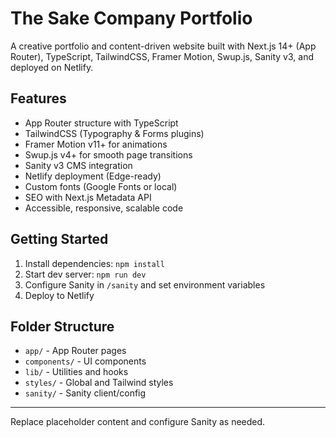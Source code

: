 # The Sake Company Portfolio

A creative portfolio and content-driven website built with Next.js 14+ (App Router), TypeScript, TailwindCSS, Framer Motion, Swup.js, Sanity v3, and deployed on Netlify.

## Features

- App Router structure with TypeScript
- TailwindCSS (Typography & Forms plugins)
- Framer Motion v11+ for animations
- Swup.js v4+ for smooth page transitions
- Sanity v3 CMS integration
- Netlify deployment (Edge-ready)
- Custom fonts (Google Fonts or local)
- SEO with Next.js Metadata API
- Accessible, responsive, scalable code

## Getting Started

1. Install dependencies: `npm install`
2. Start dev server: `npm run dev`
3. Configure Sanity in `/sanity` and set environment variables
4. Deploy to Netlify

## Folder Structure

- `app/` - App Router pages
- `components/` - UI components
- `lib/` - Utilities and hooks
- `styles/` - Global and Tailwind styles
- `sanity/` - Sanity client/config

---

Replace placeholder content and configure Sanity as needed.
